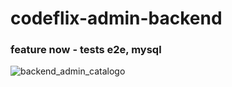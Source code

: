 # codeflix-admin-backend

### feature now - tests e2e, mysql


![backend_admin_catalogo](https://github.com/user-attachments/assets/91128c92-ac6f-4af1-8f72-e55f687b82a4)
